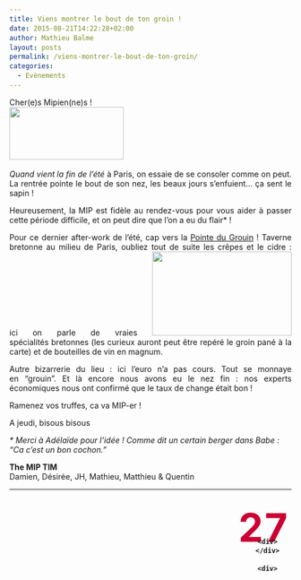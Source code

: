 ```yaml
---
title: Viens montrer le bout de ton groin !
date: 2015-08-21T14:22:28+02:00
author: Mathieu Balme
layout: posts
permalink: /viens-montrer-le-bout-de-ton-groin/
categories:
  - Evènements
---
```

<p style="text-align: justify;">
  Cher(e)s Mipien(ne)s !<em><br /> <img class=" alignright" src="https://lesvuesdelesprit.files.wordpress.com/2015/03/cochon.gif" alt="" width="204" height="94" /></em>
</p>

<p style="text-align: justify;">
  <em>Quand vient la fin de l&#8217;été </em>à Paris, on essaie de se consoler comme on peut. La rentrée pointe le bout de son nez, les beaux jours s&#8217;enfuient&#8230; ça sent le sapin !
</p>

<p style="text-align: justify;">
  Heureusement, la MIP est fidèle au rendez-vous pour vous aider à passer cette période difficile, et on peut dire que l&#8217;on a eu du flair* !
</p>

<p style="text-align: justify;">
  Pour ce dernier after-work de l&#8217;été, cap vers la <a href="https://www.lapointedugrouin.com/">Pointe du Grouin</a> ! Taverne bretonne au milieu de Paris, oubliez tout de suite les crêpes et le cidre : ici on parle de vraies <img class=" alignleft" src="https://www.restoaparis.com/photos-panoramique/la-pointe-du-grouin-panoramique/$file/la-pointe-du-grouin-panoramique.jpg" alt="" width="249" height="150" />spécialités bretonnes (les curieux auront peut être repéré le groin pané à la carte) et de bouteilles de vin en magnum.
</p>

<p style="text-align: justify;">
  Autre bizarrerie du lieu : ici l&#8217;euro n&#8217;a pas cours. Tout se monnaye en &#8220;grouin&#8221;. Et là encore nous avons eu le nez fin : nos experts économiques nous ont confirmé que le taux de change était bon !
</p>

Ramenez vos truffes, ca va MIP-er !

A jeudi, bisous bisous

_* Merci à Adélaïde pour l&#8217;idée ! Comme dit un certain berger dans Babe : &#8220;Ca c&#8217;est un bon cochon.&#8221;_

**The MIP TIM**  
Damien, Désirée, JH, Mathieu, Matthieu & Quentin

<table style="height: 149px;" width="659">
  <tr>
    <td style="padding: 10px; width: 120px; font-weight: bold; vertical-align: middle; text-align: center;">
      <div style="height: 45px; font-size: 70px; color: #cc0033; margin-top: 15px;">
        27
      </div>
      
      <div>
      </div>
      
      <div>
        <span style="font-size: 30px; color: #333;">août</span><br /> 19h30
      </div>
    </td>
    
    <td style="padding: 0; width: 225px; font-weight: bold; font-size: 20px; vertical-align: middle;">
      <a href="https://www.google.fr/maps/place/La+Pointe+du+Grouin/@48.8794604,2.3524049,15z/data=!4m2!3m1!1s0x0:0x98611c697b0e8a69?sa=X&ved=0CIsBEPwSMA1qFQoTCIzMpZiWsscCFYU5GgodLPcBbQ" target="_blank">8, rue de Belzunce</a><br /> <a href="https://www.google.fr/maps/place/La+Pointe+du+Grouin/@48.8794604,2.3524049,15z/data=!4m2!3m1!1s0x0:0x98611c697b0e8a69?sa=X&ved=0CIsBEPwSMA1qFQoTCIzMpZiWsscCFYU5GgodLPcBbQ" target="_blank">  75010 Paris</a>
    </td>
    
    <td style="padding: 0; width: 200px; font-weight: bold; font-size: 20px; vertical-align: middle; text-align: center;">
      <a href="/assets/uploads/2010/10/m7.gif"><img class="alignnone size-full wp-image-275" src="/assets/uploads/2010/10/m7.gif" alt="m7" width="21" height="21" /></a>Poissonnière<br /> <a href="/assets/uploads/2010/10/m4.gif"><img class="alignnone size-full wp-image-272" src="/assets/uploads/2010/10/m4.gif" alt="m4" width="21" height="21" /></a><a href="/assets/uploads/2010/10/m5.gif"><img class="alignnone size-full wp-image-273" src="/assets/uploads/2010/10/m5.gif" alt="m5" width="21" height="21" /></a><a href="/assets/uploads/2012/04/rer_b-21.png"><img class="alignnone size-full wp-image-931" src="/assets/uploads/2012/04/rer_b-21.png" alt="rer_b-21" width="21" height="21" /></a>Gare du Nord
    </td>
  </tr>
</table>

&nbsp;
